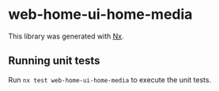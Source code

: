 # web-home-ui-home-media

This library was generated with [Nx](https://nx.dev).

## Running unit tests

Run `nx test web-home-ui-home-media` to execute the unit tests.
